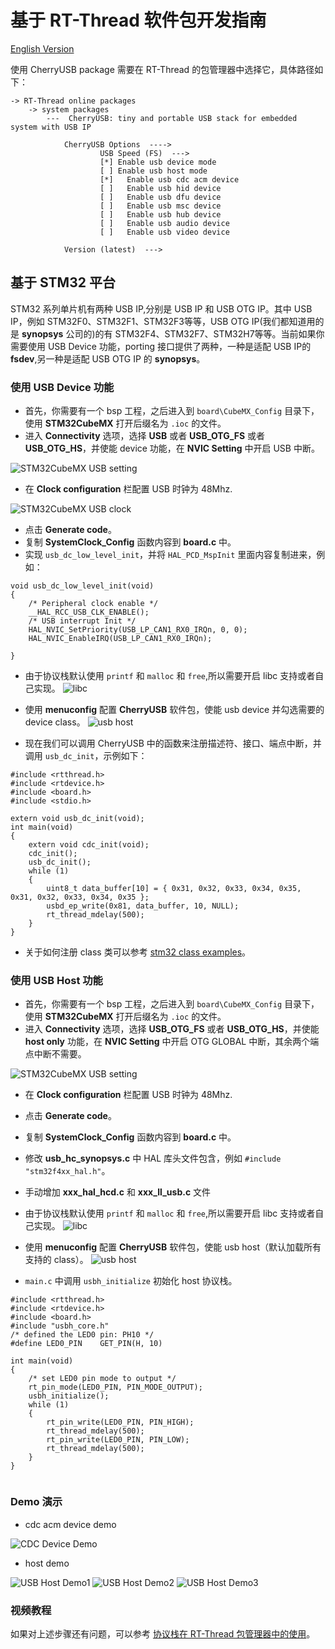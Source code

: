 # 基于 RT-Thread 软件包开发指南

[English Version](rt-thread.md)

使用 CherryUSB package 需要在 RT-Thread 的包管理器中选择它，具体路径如下：

```
-> RT-Thread online packages
    -> system packages
        ---  CherryUSB: tiny and portable USB stack for embedded system with USB IP

            CherryUSB Options  ---->
                    USB Speed (FS)  --->
                    [*] Enable usb device mode
                    [ ] Enable usb host mode
                    [*]   Enable usb cdc acm device
                    [ ]   Enable usb hid device
                    [ ]   Enable usb dfu device
                    [ ]   Enable usb msc device
                    [ ]   Enable usb hub device
                    [ ]   Enable usb audio device
                    [ ]   Enable usb video device

            Version (latest)  --->
```

## 基于 STM32 平台

STM32 系列单片机有两种 USB IP,分别是 USB IP 和 USB OTG IP。其中 USB IP，例如 STM32F0、STM32F1、STM32F3等等，USB OTG IP(我们都知道用的是 **synopsys** 公司的)的有 STM32F4、STM32F7、STM32H7等等。当前如果你需要使用 USB Device 功能，porting 接口提供了两种，一种是适配 USB IP的 **fsdev**,另一种是适配 USB OTG IP 的 **synopsys**。

### 使用 USB Device 功能

- 首先，你需要有一个 bsp 工程，之后进入到 `board\CubeMX_Config` 目录下，使用 **STM32CubeMX** 打开后缀名为 `.ioc` 的文件。
- 进入 **Connectivity** 选项，选择 **USB** 或者 **USB_OTG_FS** 或者 **USB_OTG_HS**，并使能 device 功能，在 **NVIC Setting** 中开启 USB 中断。

![STM32CubeMX USB setting](img/stm32cubemx.png)

- 在 **Clock configuration** 栏配置 USB 时钟为 48Mhz.

![STM32CubeMX USB clock](img/stm32cubemx_clk.png)

- 点击 **Generate code**。
- 复制 **SystemClock_Config** 函数内容到 **board.c** 中。
- 实现 ``usb_dc_low_level_init``，并将 ``HAL_PCD_MspInit`` 里面内容复制进来，例如：

```
void usb_dc_low_level_init(void)
{
    /* Peripheral clock enable */
    __HAL_RCC_USB_CLK_ENABLE();
    /* USB interrupt Init */
    HAL_NVIC_SetPriority(USB_LP_CAN1_RX0_IRQn, 0, 0);
    HAL_NVIC_EnableIRQ(USB_LP_CAN1_RX0_IRQn);

}
```

- 由于协议栈默认使用 `printf` 和 `malloc` 和 `free`,所以需要开启 libc 支持或者自己实现。
![libc](img/rtt_libc.png)

- 使用 **menuconfig** 配置 **CherryUSB** 软件包，使能 usb device 并勾选需要的 device class。
![usb host](img/rtt_menuconfig1.png)

- 现在我们可以调用 CherryUSB 中的函数来注册描述符、接口、端点中断，并调用 `usb_dc_init`，示例如下：

```
#include <rtthread.h>
#include <rtdevice.h>
#include <board.h>
#include <stdio.h>

extern void usb_dc_init(void);
int main(void)
{
    extern void cdc_init(void);
    cdc_init();
    usb_dc_init();
    while (1)
    {
        uint8_t data_buffer[10] = { 0x31, 0x32, 0x33, 0x34, 0x35, 0x31, 0x32, 0x33, 0x34, 0x35 };
        usbd_ep_write(0x81, data_buffer, 10, NULL);
        rt_thread_mdelay(500);
    }
}

```

- 关于如何注册 class 类可以参考 [stm32 class examples](https://github.com/sakumisu/usb_stack/tree/master/demo/stm32/stm32f103c8t6/example)。

### 使用 USB Host 功能

- 首先，你需要有一个 bsp 工程，之后进入到 `board\CubeMX_Config` 目录下，使用 **STM32CubeMX** 打开后缀名为 `.ioc` 的文件。
- 进入 **Connectivity** 选项，选择 **USB_OTG_FS** 或者 **USB_OTG_HS**，并使能 **host only** 功能，在 **NVIC Setting** 中开启 OTG GLOBAL 中断，其余两个端点中断不需要。

![STM32CubeMX USB setting](img/stm32cubemx2.png)

- 在 **Clock configuration** 栏配置 USB 时钟为 48Mhz.
- 点击 **Generate code**。
- 复制 **SystemClock_Config** 函数内容到 **board.c** 中。
- 修改 **usb_hc_synopsys.c** 中 HAL 库头文件包含，例如 `#include "stm32f4xx_hal.h"`。
- 手动增加 **xxx_hal_hcd.c** 和 **xxx_ll_usb.c** 文件
- 由于协议栈默认使用 `printf` 和 `malloc` 和 `free`,所以需要开启 libc 支持或者自己实现。
![libc](img/rtt_libc.png)

- 使用 **menuconfig** 配置 **CherryUSB** 软件包，使能 usb host（默认加载所有支持的 class）。
![usb host](img/rtt_menuconfig2.png)

- `main.c` 中调用 `usbh_initialize` 初始化 host 协议栈。

```
#include <rtthread.h>
#include <rtdevice.h>
#include <board.h>
#include "usbh_core.h"
/* defined the LED0 pin: PH10 */
#define LED0_PIN    GET_PIN(H, 10)

int main(void)
{
    /* set LED0 pin mode to output */
    rt_pin_mode(LED0_PIN, PIN_MODE_OUTPUT);
    usbh_initialize();
    while (1)
    {
        rt_pin_write(LED0_PIN, PIN_HIGH);
        rt_thread_mdelay(500);
        rt_pin_write(LED0_PIN, PIN_LOW);
        rt_thread_mdelay(500);
    }
}


```

### Demo 演示

- cdc acm device demo

![CDC Device Demo](img/rtt_cdc_demo.png)
- host demo

![USB Host Demo1](img/1.png)
![USB Host Demo2](img/2.png)
![USB Host Demo3](img/3.png)

### 视频教程

如果对上述步骤还有问题，可以参考 [协议栈在 RT-Thread 包管理器中的使用](https://www.bilibili.com/video/BV1Ef4y1t73d?p=26)。